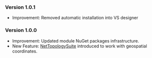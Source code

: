 ### Version 1.0.1

- Improvement: Removed automatic installation into VS designer

### Version 1.0.0

- Improvement: Updated module NuGet packages infrastructure.
- New Feature: [NetTopologySuite](https://nettopologysuite.github.io/NetTopologySuite/) introduced to work with geospatial coordinates.
